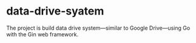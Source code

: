 # data-drive-syatem
The project is build data drive system—similar to Google Drive—using Go with the Gin web framework.
